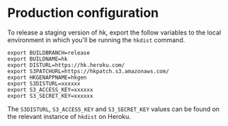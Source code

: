 # Production configuration

To release a staging version of hk, export the follow variables to the local environment in which you'll be running the `hkdist` command.

```
export BUILDBRANCH=release
export BUILDNAME=hk
export DISTURL=https://hk.heroku.com/
export S3PATCHURL=https://hkpatch.s3.amazonaws.com/
export HKGENAPPNAME=hkgen
export S3DISTURL=xxxxxx
export S3_ACCESS_KEY=xxxxxx
export S3_SECRET_KEY=xxxxxx
```

The `S3DISTURL`, `S3_ACCESS_KEY` and `S3_SECRET_KEY` values can be found on the relevant instance of `hkdist` on Heroku.